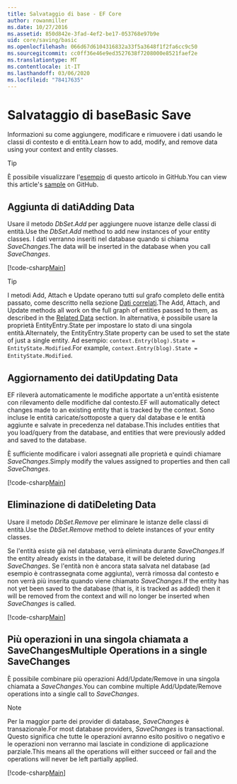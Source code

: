 ```yaml
---
title: Salvataggio di base - EF Core
author: rowanmiller
ms.date: 10/27/2016
ms.assetid: 850d842e-3fad-4ef2-be17-053768e97b9e
uid: core/saving/basic
ms.openlocfilehash: 066d67d6104316832a33f5a3648f1f2fa6cc9c50
ms.sourcegitcommit: cc0ff36e46e9ed3527638f7208000e8521faef2e
ms.translationtype: MT
ms.contentlocale: it-IT
ms.lasthandoff: 03/06/2020
ms.locfileid: "78417635"
---
```

# <a name="basic-save"></a><span data-ttu-id="57c07-102">Salvataggio di base</span><span class="sxs-lookup"><span data-stu-id="57c07-102">Basic Save</span></span>

<span data-ttu-id="57c07-103">Informazioni su come aggiungere, modificare e rimuovere i dati usando le classi di contesto e di entità.</span><span class="sxs-lookup"><span data-stu-id="57c07-103">Learn how to add, modify, and remove data using your context and entity classes.</span></span>

> [!TIP]  
> <span data-ttu-id="57c07-104">È possibile visualizzare l'[esempio](https://github.com/dotnet/EntityFramework.Docs/tree/master/samples/core/Saving/Basics/) di questo articolo in GitHub.</span><span class="sxs-lookup"><span data-stu-id="57c07-104">You can view this article's [sample](https://github.com/dotnet/EntityFramework.Docs/tree/master/samples/core/Saving/Basics/) on GitHub.</span></span>

## <a name="adding-data"></a><span data-ttu-id="57c07-105">Aggiunta di dati</span><span class="sxs-lookup"><span data-stu-id="57c07-105">Adding Data</span></span>

<span data-ttu-id="57c07-106">Usare il metodo *DbSet.Add* per aggiungere nuove istanze delle classi di entità.</span><span class="sxs-lookup"><span data-stu-id="57c07-106">Use the *DbSet.Add* method to add new instances of your entity classes.</span></span> <span data-ttu-id="57c07-107">I dati verranno inseriti nel database quando si chiama *SaveChanges*.</span><span class="sxs-lookup"><span data-stu-id="57c07-107">The data will be inserted in the database when you call *SaveChanges*.</span></span>

[!code-csharp[Main](../../../samples/core/Saving/Basics/Sample.cs#Add)]

> [!TIP]  
> <span data-ttu-id="57c07-108">I metodi Add, Attach e Update operano tutti sul grafo completo delle entità passato, come descritto nella sezione [Dati correlati](related-data.md).</span><span class="sxs-lookup"><span data-stu-id="57c07-108">The Add, Attach, and Update methods all work on the full graph of entities passed to them, as described in the [Related Data](related-data.md) section.</span></span> <span data-ttu-id="57c07-109">In alternativa, è possibile usare la proprietà EntityEntry.State per impostare lo stato di una singola entità.</span><span class="sxs-lookup"><span data-stu-id="57c07-109">Alternately, the EntityEntry.State property can be used to set the state of just a single entity.</span></span> <span data-ttu-id="57c07-110">Ad esempio: `context.Entry(blog).State = EntityState.Modified`.</span><span class="sxs-lookup"><span data-stu-id="57c07-110">For example, `context.Entry(blog).State = EntityState.Modified`.</span></span>

## <a name="updating-data"></a><span data-ttu-id="57c07-111">Aggiornamento dei dati</span><span class="sxs-lookup"><span data-stu-id="57c07-111">Updating Data</span></span>

<span data-ttu-id="57c07-112">EF rileverà automaticamente le modifiche apportate a un'entità esistente con rilevamento delle modifiche dal contesto.</span><span class="sxs-lookup"><span data-stu-id="57c07-112">EF will automatically detect changes made to an existing entity that is tracked by the context.</span></span> <span data-ttu-id="57c07-113">Sono incluse le entità caricate/sottoposte a query dal database e le entità aggiunte e salvate in precedenza nel database.</span><span class="sxs-lookup"><span data-stu-id="57c07-113">This includes entities that you load/query from the database, and entities that were previously added and saved to the database.</span></span>

<span data-ttu-id="57c07-114">È sufficiente modificare i valori assegnati alle proprietà e quindi chiamare *SaveChanges*.</span><span class="sxs-lookup"><span data-stu-id="57c07-114">Simply modify the values assigned to properties and then call *SaveChanges*.</span></span>

[!code-csharp[Main](../../../samples/core/Saving/Basics/Sample.cs#Update)]

## <a name="deleting-data"></a><span data-ttu-id="57c07-115">Eliminazione di dati</span><span class="sxs-lookup"><span data-stu-id="57c07-115">Deleting Data</span></span>

<span data-ttu-id="57c07-116">Usare il metodo *DbSet.Remove* per eliminare le istanze delle classi di entità.</span><span class="sxs-lookup"><span data-stu-id="57c07-116">Use the *DbSet.Remove* method to delete instances of your entity classes.</span></span>

<span data-ttu-id="57c07-117">Se l'entità esiste già nel database, verrà eliminata durante *SaveChanges*.</span><span class="sxs-lookup"><span data-stu-id="57c07-117">If the entity already exists in the database, it will be deleted during *SaveChanges*.</span></span> <span data-ttu-id="57c07-118">Se l'entità non è ancora stata salvata nel database (ad esempio è contrassegnata come aggiunta), verrà rimossa dal contesto e non verrà più inserita quando viene chiamato *SaveChanges*.</span><span class="sxs-lookup"><span data-stu-id="57c07-118">If the entity has not yet been saved to the database (that is, it is tracked as added) then it will be removed from the context and will no longer be inserted when *SaveChanges* is called.</span></span>

[!code-csharp[Main](../../../samples/core/Saving/Basics/Sample.cs#Remove)]

## <a name="multiple-operations-in-a-single-savechanges"></a><span data-ttu-id="57c07-119">Più operazioni in una singola chiamata a SaveChanges</span><span class="sxs-lookup"><span data-stu-id="57c07-119">Multiple Operations in a single SaveChanges</span></span>

<span data-ttu-id="57c07-120">È possibile combinare più operazioni Add/Update/Remove in una singola chiamata a *SaveChanges*.</span><span class="sxs-lookup"><span data-stu-id="57c07-120">You can combine multiple Add/Update/Remove operations into a single call to *SaveChanges*.</span></span>

> [!NOTE]  
> <span data-ttu-id="57c07-121">Per la maggior parte dei provider di database, *SaveChanges* è transazionale.</span><span class="sxs-lookup"><span data-stu-id="57c07-121">For most database providers, *SaveChanges* is transactional.</span></span> <span data-ttu-id="57c07-122">Questo significa che tutte le operazioni avranno esito positivo o negativo e le operazioni non verranno mai lasciate in condizione di applicazione parziale.</span><span class="sxs-lookup"><span data-stu-id="57c07-122">This means  all the operations will either succeed or fail and the operations will never be left partially applied.</span></span>

[!code-csharp[Main](../../../samples/core/Saving/Basics/Sample.cs#MultipleOperations)]
